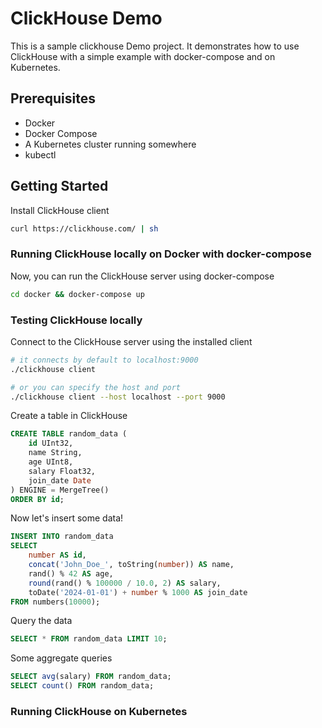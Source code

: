 # ClickHouse Demo

This is a sample clickhouse Demo project. 
It demonstrates how to use ClickHouse with a simple example with docker-compose and on Kubernetes.

## Prerequisites

- Docker
- Docker Compose
- A Kubernetes cluster running somewhere
- kubectl

## Getting Started

Install ClickHouse client

```bash
curl https://clickhouse.com/ | sh
```

### Running ClickHouse locally on Docker with docker-compose

Now, you can run the ClickHouse server using docker-compose

```bash
cd docker && docker-compose up
```

### Testing ClickHouse locally

Connect to the ClickHouse server using the installed client

```bash
# it connects by default to localhost:9000
./clickhouse client 

# or you can specify the host and port
./clickhouse client --host localhost --port 9000
```

Create a table in ClickHouse

```sql
CREATE TABLE random_data (
    id UInt32,
    name String,
    age UInt8,
    salary Float32,
    join_date Date
) ENGINE = MergeTree()
ORDER BY id;
```

Now let's insert some data!

```sql
INSERT INTO random_data
SELECT
    number AS id,
    concat('John_Doe_', toString(number)) AS name,
    rand() % 42 AS age,
    round(rand() % 100000 / 10.0, 2) AS salary,
    toDate('2024-01-01') + number % 1000 AS join_date
FROM numbers(10000);
```

Query the data

```sql
SELECT * FROM random_data LIMIT 10;
```

Some aggregate queries

```sql
SELECT avg(salary) FROM random_data;
SELECT count() FROM random_data;
```

### Running ClickHouse on Kubernetes